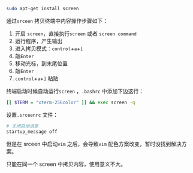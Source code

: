 
```bash
sudo apt-get install screen
```

通过`srceen` 拷贝终端中内容操作步骤如下：

1. 开启 `screen`，直接执行`screen` 或者 `screen command`
2. 运行程序，产生输出
3. 进入拷贝模式：`control`+`a`+`[`
4. 敲`Enter`
5. 移动光标，到末尾位置
6. 敲`Enter`
7. `control`+`a`+`]` 粘贴



终端启动时候自动运行`screen` ，`.bashrc` 中添加下边这行：

```bash
[[ $TERM = "xterm-256color" ]] && exec screen -q
```



设置`.srceenrc` 文件：

```bash
# 关闭启动消息
startup_message off
```



但是在 srceen 中启动`vim` 之后，会导致`vim` 配色方案改变，暂时没找到解决方案。



只能在同一个 screen 中拷贝内容，使用意义不大。

